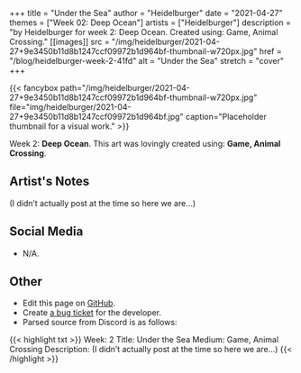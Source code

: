 +++
title =       "Under the Sea"
author =      "Heidelburger"
date =        "2021-04-27"
themes =      ["Week 02: Deep Ocean"]
artists =     ["Heidelburger"]
description = "by Heidelburger for week 2: Deep Ocean. Created using: Game, Animal Crossing."
[[images]]
              src = "/img/heidelburger/2021-04-27+9e3450b11d8b1247ccf09972b1d964bf-thumbnail-w720px.jpg"
              href = "/blog/heidelburger-week-2-41fd"
              alt = "Under the Sea"
              stretch = "cover"
+++


{{< fancybox path="/img/heidelburger/2021-04-27+9e3450b11d8b1247ccf09972b1d964bf-thumbnail-w720px.jpg" file="img/heidelburger/2021-04-27+9e3450b11d8b1247ccf09972b1d964bf.jpg" caption="Placeholder thumbnail for a visual work." >}}


Week 2: **Deep Ocean**. This art was lovingly created using: **Game, Animal Crossing**.

## Artist's Notes

(I didn’t actually post at the time so here we are...)

## Social Media

- N/A.

## Other

- Edit this page on [GitHub](https://github.com/teaminkling/web-refresh/edit/main/content/blog/heidelburger-week-2-41fd.md).
- Create [a bug ticket](https://github.com/teaminkling/web-refresh/issues/new?assignees=&labels=bug&template=problem-report.md&title=) for the developer.
- Parsed source from Discord is as follows:

{{< highlight txt >}}
Week: 2
Title: Under the Sea 
Medium: Game, Animal Crossing
Description: (I didn’t actually post at the time so here we are...)
{{< /highlight >}}